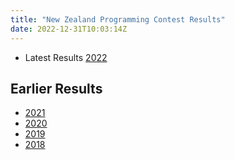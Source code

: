```yaml
---
title: "New Zealand Programming Contest Results"
date: 2022-12-31T10:03:14Z
---
```


* Latest Results [2022](/Results2022.html)

## Earlier Results

* [2021](/Results2021.html)
* [2020](/Results2020.html)
* [2019](/Results2019.html)
* [2018](/Results2018.html)